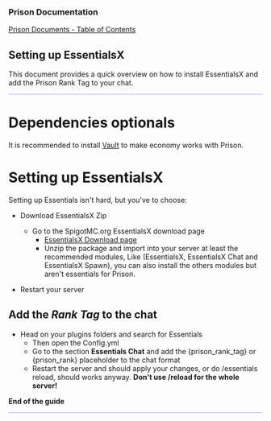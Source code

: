 ### Prison Documentation 
[Prison Documents - Table of Contents](prison_docs_000_toc.md)

## Setting up EssentialsX

This document provides a quick overview on how to install EssentialsX and add the Prison Rank Tag to your chat.

<hr style="height:1px; border:none; color:#aaf; background-color:#aaf;">

# Dependencies optionals

It is recommended to install [Vault](https://www.spigotmc.org/resources/vault.34315/) to make economy works with Prison.

# Setting up EssentialsX

Setting up Essentials isn't hard, but you've to choose:

* Download EssentialsX Zip
    - Go to the SpigotMC.org EssentialsX download page
        - [EssentialsX Download page](https://www.spigotmc.org/resources/essentialsx.9089/)
        - Unzip the package and import into your server at least the recommended modules, Like (EssentialsX, EssentialsX Chat and EssentialsX Spawn), you can also install the others modules but aren't essentials for Prison.
      
* Restart your server

## Add the *Rank Tag* to the chat
* Head on your plugins folders and search for Essentials
    - Then open the Config.yml 
    - Go to the section **Essentials Chat** and add the {prison_rank_tag} or {prison_rank} placeholder to the chat format
    - Restart the server and should apply your changes, or do /essentials reload, should works anyway. **Don't use /reload for the whole server!**

**End of the guide**

<hr style="height:1px; border:none; color:#aaf; background-color:#aaf;">
